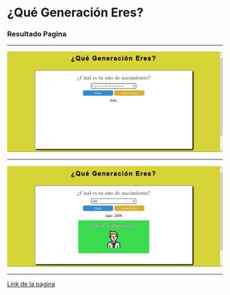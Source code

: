 # ¿Qué Generación Eres?
### Resultado Pagina

------------

![](https://raw.githubusercontent.com/Alane-Tc/QueGeneracionEres/master/SS/Captura1.PNG)

------------

![](https://raw.githubusercontent.com/Alane-Tc/QueGeneracionEres/master/SS/New.PNG)

------------

[Link de la pagina](https://quegeneracioneres.netlify.app/ "Link de la pagina")
